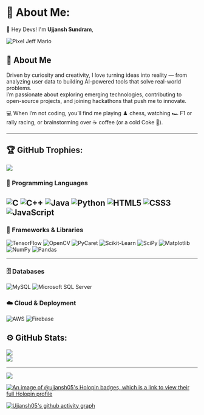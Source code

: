 # 💫 About Me:
👋 Hey Devs! I'm **Ujjansh Sundram**,  

![Pixel Jeff Mario](https://cdna.artstation.com/p/assets/images/images/021/720/920/original/pixel-jeff-mario.gif?1572709433)


## 🚀 About Me

Driven by curiosity and creativity, I love turning ideas into reality — from analyzing user data to building AI-powered tools that solve real-world problems.  
I’m passionate about exploring emerging technologies, contributing to open-source projects, and joining hackathons that push me to innovate.  

💻 When I’m not coding, you’ll find me playing ♟️ chess, watching 🏎️ F1 or rally racing, or brainstorming over ☕ coffee (or a cold Coke 🥤).

---
## 🏆 GitHub Trophies:
![](https://github-profile-trophy.vercel.app/?username=Ujjansh05&theme=gruvbox&no-frame=false&no-bg=false&margin-w=4)


### 🧠 Programming Languages
![C](https://img.shields.io/badge/C-%2300599C.svg?style=for-the-badge&logo=c&logoColor=white)
![C++](https://img.shields.io/badge/C++-%2300599C.svg?style=for-the-badge&logo=cplusplus&logoColor=white)
![Java](https://img.shields.io/badge/Java-%23ED8B00.svg?style=for-the-badge&logo=java&logoColor=white)
![Python](https://img.shields.io/badge/Python-%233776AB.svg?style=for-the-badge&logo=python&logoColor=FFD43B)
![HTML5](https://img.shields.io/badge/HTML5-E34F26?style=for-the-badge&logo=html5&logoColor=white)
![CSS3](https://img.shields.io/badge/CSS3-1572B6?style=for-the-badge&logo=css3&logoColor=white)
![JavaScript](https://img.shields.io/badge/JavaScript-F7DF1E?style=for-the-badge&logo=javascript&logoColor=black)
---

### 🧩 Frameworks & Libraries
![TensorFlow](https://img.shields.io/badge/TensorFlow-%23FF6F00.svg?style=for-the-badge&logo=tensorflow&logoColor=white)
![OpenCV](https://img.shields.io/badge/OpenCV-%235C3EE8.svg?style=for-the-badge&logo=opencv&logoColor=white)
![PyCaret](https://img.shields.io/badge/PyCaret-%23F7931E.svg?style=for-the-badge&logo=python&logoColor=white)
![Scikit-Learn](https://img.shields.io/badge/Scikit--Learn-%23F7931E.svg?style=for-the-badge&logo=scikitlearn&logoColor=white)
![SciPy](https://img.shields.io/badge/SciPy-%230C55A5.svg?style=for-the-badge&logo=scipy&logoColor=white)
![Matplotlib](https://img.shields.io/badge/Matplotlib-%23239120.svg?style=for-the-badge&logo=python&logoColor=white)
![NumPy](https://img.shields.io/badge/NumPy-%23013243.svg?style=for-the-badge&logo=numpy&logoColor=white)
![Pandas](https://img.shields.io/badge/Pandas-%23150458.svg?style=for-the-badge&logo=pandas&logoColor=white)

---

### 🗄️ Databases
![MySQL](https://img.shields.io/badge/MySQL-%234479A1.svg?style=for-the-badge&logo=mysql&logoColor=white)
![Microsoft SQL Server](https://img.shields.io/badge/Microsoft%20SQL%20Server-%23CC2927.svg?style=for-the-badge&logo=microsoftsqlserver&logoColor=white)

### ☁️ Cloud & Deployment
![AWS](https://img.shields.io/badge/AWS-%23FF9900.svg?style=for-the-badge&logo=amazonaws&logoColor=white)
![Firebase](https://img.shields.io/badge/Firebase-%23FFCA28.svg?style=for-the-badge&logo=firebase&logoColor=black)


## ⚙️ GitHub Stats:
![](https://github-readme-streak-stats.herokuapp.com/?user=Ujjansh05&theme=dark&hide_border=false)<br/>
![](https://github-readme-stats.vercel.app/api/top-langs/?username=Ujjansh05&theme=dark&hide_border=false&layout=compact)

---


[![](https://visitcount.itsvg.in/api?id=Ujjansh05&icon=0&color=1)](https://visitcount.itsvg.in)


[![An image of @ujjansh05's Holopin badges, which is a link to view their full Holopin profile](https://holopin.me/ujjansh05)](https://holopin.io/@ujjansh05)




[![Ujjansh05's github activity graph](https://github-readme-activity-graph.vercel.app/graph?username=Ujjansh05&theme=react)](https://github.com/ashutosh00710/github-readme-activity-graph)


